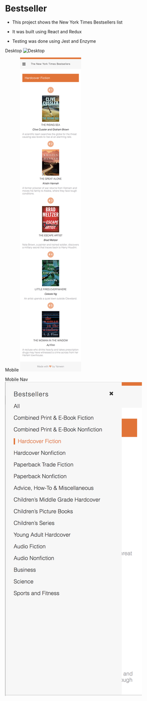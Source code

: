 # Bestseller

* This project shows the New York Times Bestsellers list

* It was built using React and Redux

* Testing was done using Jest and Enzyme

Desktop
![Desktop](bestseller-desktop.png)

Mobile
![Mobile](bestseller-mobile.png)

Mobile Nav
![Mobile Nav](bestseller-mobile-nav.png)
